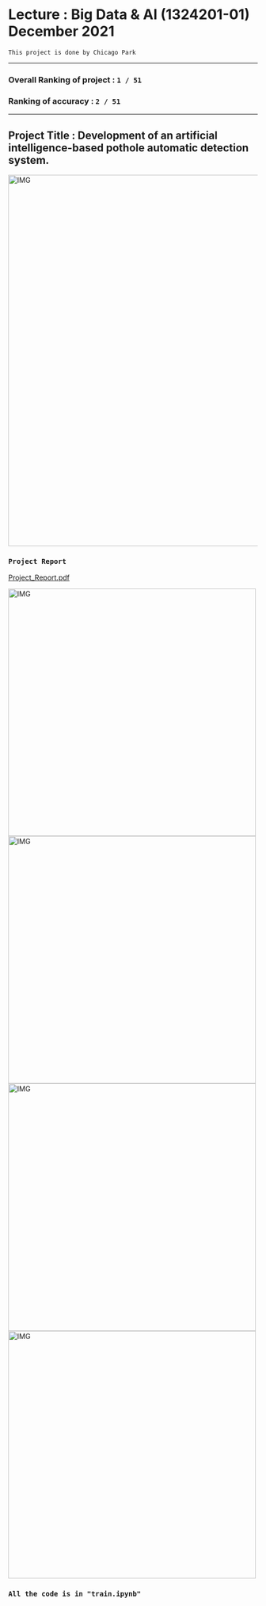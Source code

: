 # Lecture : Big Data & AI (1324201-01) December 2021
`This project is done by Chicago Park`

---
### Overall Ranking of project : `1 / 51`
### Ranking of accuracy : `2 / 51`
---

## Project Title : Development of an artificial intelligence-based pothole automatic detection system.
<img width="750" alt="IMG" src="https://user-images.githubusercontent.com/73331241/145944953-3521e9fc-a195-4069-bad0-af378339a093.jpeg">


### `Project Report`
[Project_Report.pdf](https://github.com/ChicagoPark/Pothole_Detection_Project/files/7710069/Project_Report.pdf)

<img width="500" alt="IMG" src="https://user-images.githubusercontent.com/73331241/145964171-113f8c61-4e8f-4628-b775-0fc059b46fed.jpg">


<img width="500" alt="IMG" src="https://user-images.githubusercontent.com/73331241/145964185-675ed9f6-5fe5-4bdc-9c27-498f642f9105.jpg">


<img width="500" alt="IMG" src="https://user-images.githubusercontent.com/73331241/145964199-5a9f193d-5eda-46dc-b19d-4181fa88d6dc.jpg">


<img width="500" alt="IMG" src="https://user-images.githubusercontent.com/73331241/145964204-95ae20fe-020c-4071-adbf-4dd364f4adbb.jpg">



### `All the code is in "train.ipynb"`


